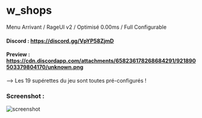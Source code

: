 # w_shops
Menu Arrivant / RageUI v2 / Optimisé 0.00ms / Full Configurable

#### Discord : https://discord.gg/VpYP58ZjmD

#### Preview : https://cdn.discordapp.com/attachments/658236178268684291/921890503379804170/unknown.png

--> Les 19 supérettes du jeu sont toutes pré-configurés !

### Screenshot :

![screenshot](https://cdn.discordapp.com/attachments/658236178268684291/916849696700522536/unknown.png)

